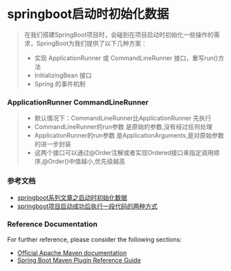 # springboot启动时初始化数据
> 在我们搭建SpringBoot项目时，会碰到在项目启动时初始化一些操作的需求，SpringBoot为我们提供了以下几种方案：
> - 实现 ApplicationRunner 或 CommandLineRunner 接口，重写run()方法
> - InitializingBean 接口
> - Spring 的事件机制

### ApplicationRunner CommandLineRunner
> - 默认情况下：CommandLineRunner比ApplicationRunner 先执行
> - CommandLineRunner的run参数 是原始的参数,没有经过任何处理
> - ApplicationRunner的run参数 是ApplicationArguments,是对原始参数的进一步封装
> - 这两个接口可以通过@Order注解或者实现Ordered接口来指定调用顺序,@Order()中值越小,优先级越高

### 参考文档
* [springboot系列文章之启动时初始化数据](http://ju.outofmemory.cn/entry/366312)
* [springboot项目启动成功后执行一段代码的两种方式](https://www.bbsmax.com/A/kmzLkBYWdG/)


### Reference Documentation
For further reference, please consider the following sections:

* [Official Apache Maven documentation](https://maven.apache.org/guides/index.html)
* [Spring Boot Maven Plugin Reference Guide](https://docs.spring.io/spring-boot/docs/2.1.9.RELEASE/maven-plugin/)

